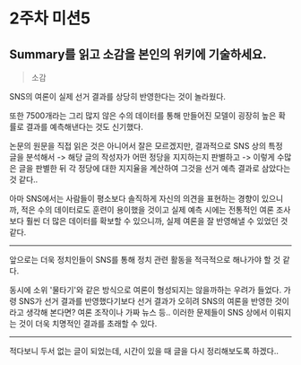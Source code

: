 # 2주차 미션5

## Summary를 읽고 소감을 본인의 위키에 기술하세요.

> 소감

SNS의 여론이 실제 선거 결과를 상당히 반영한다는 것이 놀라웠다.

또한 7500개라는 그리 많지 않은 수의 데이터를 통해 만들어진 모델이
굉장히 높은 확률로 결과를 예측해낸다는 것도 신기했다.

논문의 원문을 직접 읽은 것은 아니어서 잘은 모르겠지만,
결과적으로 SNS 상의 특정 글을 분석해서 -> 해당 글의 작성자가 어떤 정당을 지지하는지 판별하고
-> 이렇게 수많은 글을 판별한 뒤 각 정당에 대한 지지율을 계산하여 그것을 선거 예측 결과로 삼았다는 것 같다..

아마 SNS에서는 사람들이 평소보다 솔직하게 자신의 의견을 표현하는 경향이 있으니까, 적은 수의 데이터로도 훈련이 용이했을 것이고
실제 예측 시에는 전통적인 여론 조사보다 훨씬 더 많은 데이터를 확보할 수 있으니까, 실제 여론을 잘 반영해낼 수 있었던 것 같다.

---

앞으로는 더욱 정치인들이 SNS를 통해 정치 관련 활동을 적극적으로 해나가야 할 것 같다.

동시에 소위 '물타기'와 같은 방식으로 여론이 형성되지는 않을까하는 우려가 들었다.
가령 SNS가 선거 결과를 반영했다기보다 선거 결과가 오히려 SNS의 여론을 반영한 것이라고 생각해 본다면?
여론 조작이나 가짜 뉴스 등.. 이러한 문제들이 SNS 상에서 이뤄지는 것이 더욱 치명적인 결과를 초래할 수 있다.

---

적다보니 두서 없는 글이 되었는데, 시간이 있을 때 글을 다시 정리해보도록 하겠다..